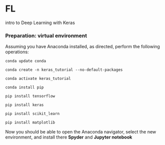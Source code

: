 # FL
intro to Deep Learning with Keras



### Preparation: virtual environment

Assuming you have Anaconda installed, as directed, perform the following operations:

`conda update conda`

`conda create -n keras_tutorial --no-default-packages`

`conda activate keras_tutorial`

`conda install pip`

`pip install tensorflow`

`pip install keras`

`pip install scikit_learn`

`pip install matplotlib`

Now you should be able to open the Anaconda navigator, select the new environment, and install there **Spyder** and **Jupyter notebook**